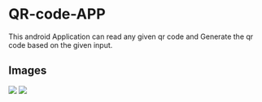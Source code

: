 # QR-code-APP

This android Application can read any given qr code and Generate the qr code based on the given input.

## Images 
![](QR-code-APP/image/S1.png)
![](QR-code-APP/image/S2.jpg)
